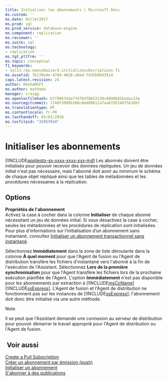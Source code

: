 ```yaml
---
title: Initialiser les abonnements | Microsoft Docs
ms.custom: ''
ms.date: 03/14/2017
ms.prod: sql
ms.prod_service: database-engine
ms.component: replication
ms.reviewer: ''
ms.suite: sql
ms.technology:
- replication
ms.tgt_pltfrm: ''
ms.topic: conceptual
f1_keywords:
- sql13.rep.newsubwizard.initializesubscriptions.f1
ms.assetid: 7b170e4e-470d-4828-a9ed-7435b0b03514
caps.latest.revision: 24
author: MashaMSFT
ms.author: mathoma
manager: craigg
ms.openlocfilehash: bff99674da7f476df8b53138c6899845badac23e
ms.sourcegitcommit: 1740f3090b168c0e809611a7aa6fd514075616bf
ms.translationtype: HT
ms.contentlocale: fr-FR
ms.lasthandoff: 05/03/2018
ms.locfileid: "32957634"
---
```

# <a name="initialize-subscriptions"></a>Initialiser les abonnements
[!INCLUDE[appliesto-ss-xxxx-xxxx-xxx-md](../../includes/appliesto-ss-xxxx-xxxx-xxx-md.md)]
  Les abonnés doivent être initialisés pour pouvoir recevoir des données répliquées. Un jeu de données initial n'est pas nécessaire, mais l'abonné doit avoir au minimum le schéma de chaque objet répliqué ainsi que les tables de métadonnées et les procédures nécessaires à la réplication.  
  
## <a name="options"></a>Options  
 **Propriétés de l'abonnement**  
 Activez la case à cocher dans la colonne **Initialiser** de chaque abonné nécessitant un jeu de données initial. Si vous désactivez la case à cocher, seules les métadonnées et les procédures de réplication sont initialisées. Pour plus d’informations sur l’initialisation d’un abonnement sans instantané, consultez [Initialiser un abonnement transactionnel sans instantané](../../relational-databases/replication/initialize-a-transactional-subscription-without-a-snapshot.md).  
  
 Sélectionnez **Immédiatement** dans la zone de liste déroulante dans la colonne **À quel moment** pour que l'Agent de fusion ou l'Agent de distribution transfère les fichiers d'instantané vers l'abonné à la fin de l'exécution de l'Assistant. Sélectionnez **Lors de la première synchronisation** pour que l'Agent transfère les fichiers lors de la prochaine exécution planifiée de l'Agent. L'option **Immédiatement** n'est pas disponible pour les abonnements par extraction à [!INCLUDE[msCoName](../../includes/msconame-md.md)] [!INCLUDE[ssExpress](../../includes/ssexpress-md.md)]. L'Agent de fusion et l'Agent de distribution ne fonctionnent pas sur les instances de [!INCLUDE[ssExpress](../../includes/ssexpress-md.md)]; l'abonnement doit donc être initialisé via une autre méthode.  
  
> [!NOTE]  
>  Il se peut que l'Assistant demande une connexion au serveur de distribution pour pouvoir démarrer le travail approprié pour l'Agent de distribution ou l'Agent de fusion.  
  
## <a name="see-also"></a> Voir aussi  
 [Create a Pull Subscription](../../relational-databases/replication/create-a-pull-subscription.md)   
 [Créer un abonnement par émission (push)](../../relational-databases/replication/create-a-push-subscription.md)   
 [Initialiser un abonnement](../../relational-databases/replication/initialize-a-subscription.md)   
 [S'abonner à des publications](../../relational-databases/replication/subscribe-to-publications.md)  
  
  
